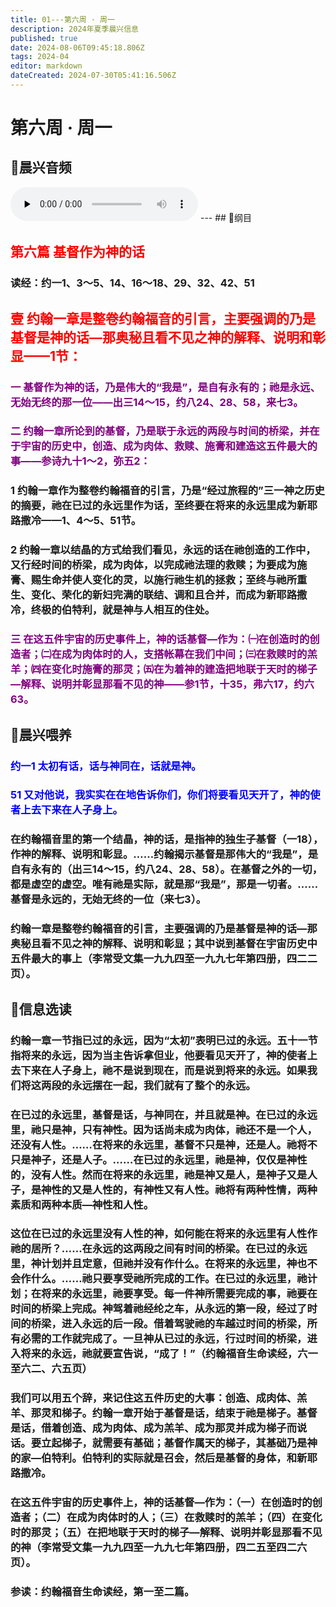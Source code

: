 ```yaml
---
title: 01---第六周 · 周一
description: 2024年夏季晨兴信息
published: true
date: 2024-08-06T09:45:18.806Z
tags: 2024-04
editor: markdown
dateCreated: 2024-07-30T05:41:16.506Z
---
```


# 第六周 · 周一
## 🎵晨兴音频
<audio id="audio" controls="" preload="none">
      <source id="mp3" src="/2024-04/week6/week6day1.mp3">
</audio>
---
## 📖纲目

## <font color=red>第六篇    基督作为神的话</font>

### 读经：约一1、3～5、14、16～18、29、32、42、51

## <font color=red>壹    约翰一章是整卷约翰福音的引言，主要强调的乃是基督是神的话—那奥秘且看不见之神的解释、说明和彰显——1节：</font>

### <font color=purple>一    基督作为神的话，乃是伟大的“我是”，是自有永有的；祂是永远、无始无终的那一位——出三14～15，约八24、28、58，来七3。</font>

### <font color=purple>二    约翰一章所论到的基督，乃是联于永远的两段与时间的桥梁，并在于宇宙的历史中，创造、成为肉体、救赎、施膏和建造这五件最大的事——参诗九十1～2，弥五2：</font>

### 1    约翰一章作为整卷约翰福音的引言，乃是“经过旅程的”三一神之历史的摘要，祂在已过的永远里作为话，至终要在将来的永远里成为新耶路撒冷——1、4～5、51节。

### 2    约翰一章以结晶的方式给我们看见，永远的话在祂创造的工作中，又行经时间的桥梁，成为肉体，以完成祂法理的救赎；为要成为施膏、赐生命并使人变化的灵，以施行祂生机的拯救；至终与祂所重生、变化、荣化的新妇完满的联结、调和且合并，而成为新耶路撒冷，终极的伯特利，就是神与人相互的住处。

### <font color=purple>三    在这五件宇宙的历史事件上，神的话基督—作为：㈠在创造时的创造者；㈡在成为肉体时的人，支搭帐幕在我们中间；㈢在救赎时的羔羊；㈣在变化时施膏的那灵；㈤在为着神的建造把地联于天时的梯子—解释、说明并彰显那看不见的神——参1节，十35，弗六17，约六63。</font>

## 📖晨兴喂养

### <font color=blue>约一1    太初有话，话与神同在，话就是神。</font>

### <font color=blue>51    又对他说，我实实在在地告诉你们，你们将要看见天开了，神的使者上去下来在人子身上。</font>

### 在约翰福音里的第一个结晶，神的话，是指神的独生子基督（一18），作神的解释、说明和彰显。……约翰揭示基督是那伟大的“我是”，是自有永有的（出三14～15，约八24、28、58）。在基督之外的一切，都是虚空的虚空。唯有祂是实际，就是那“我是”，那是一切者。……基督是永远的，无始无终的一位（来七3）。

### 约翰一章是整卷约翰福音的引言，主要强调的乃是基督是神的话—那奥秘且看不见之神的解释、说明和彰显；其中说到基督在宇宙历史中五件最大的事上（李常受文集一九九四至一九九七年第四册，四二二页）。

## 📖信息选读

### 约翰一章一节指已过的永远，因为“太初”表明已过的永远。五十一节指将来的永远，因为当主告诉拿但业，他要看见天开了，神的使者上去下来在人子身上，祂不是说到现在，而是说到将来的永远。如果我们将这两段的永远摆在一起，我们就有了整个的永远。

### 在已过的永远里，基督是话，与神同在，并且就是神。在已过的永远里，祂只是神，只有神性。因为话尚未成为肉体，祂还不是一个人，还没有人性。……在将来的永远里，基督不只是神，还是人。祂将不只是神子，还是人子。……在已过的永远里，祂是神，仅仅是神性的，没有人性。然而在将来的永远里，祂是神又是人，是神子又是人子，是神性的又是人性的，有神性又有人性。祂将有两种性情，两种素质和两种本质—神性和人性。

### 这位在已过的永远里没有人性的神，如何能在将来的永远里有人性作祂的居所？……在永远的这两段之间有时间的桥梁。在已过的永远里，神计划并且定意，但祂并没有作什么。在将来的永远里，神也不会作什么。……祂只要享受祂所完成的工作。在已过的永远里，祂计划；在将来的永远里，祂要享受。每一件神所需要完成的事，祂要在时间的桥梁上完成。神驾着祂经纶之车，从永远的第一段，经过了时间的桥梁，进入永远的后一段。借着驾驶祂的车越过时间的桥梁，所有必需的工作就完成了。一旦神从已过的永远，行过时间的桥梁，进入将来的永远，祂就要宣告说，“成了！”（约翰福音生命读经，六一至六二、六五页）

### 我们可以用五个辞，来记住这五件历史的大事：创造、成肉体、羔羊、那灵和梯子。约翰一章开始于基督是话，结束于祂是梯子。基督是话，借着创造、成为肉体、成为羔羊、成为那灵并成为梯子而说话。要立起梯子，就需要有基础；基督作属天的梯子，其基础乃是神的家—伯特利。伯特利的实际就是召会，然后是基督的身体，和新耶路撒冷。

### 在这五件宇宙的历史事件上，神的话基督—作为：（一）在创造时的创造者；（二）在成为肉体时的人；（三）在救赎时的羔羊；（四）在变化时的那灵；（五）在把地联于天时的梯子—解释、说明并彰显那看不见的神（李常受文集一九九四至一九九七年第四册，四二五至四二六页）。

### 参读：约翰福音生命读经，第一至二篇。
<!-- Google tag (gtag.js) -->
<script async src="https://www.googletagmanager.com/gtag/js?id=G-1P8709Z16T"></script>
<script>
  window.dataLayer = window.dataLayer || [];
  function gtag(){dataLayer.push(arguments);}
  gtag('js', new Date());

  gtag('config', 'G-1P8709Z16T');
</script>
